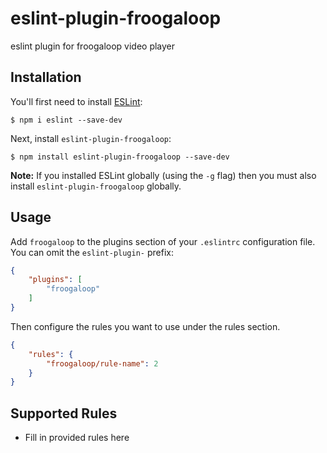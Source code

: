 # eslint-plugin-froogaloop

eslint plugin for froogaloop video player

## Installation

You'll first need to install [ESLint](http://eslint.org):

```
$ npm i eslint --save-dev
```

Next, install `eslint-plugin-froogaloop`:

```
$ npm install eslint-plugin-froogaloop --save-dev
```

**Note:** If you installed ESLint globally (using the `-g` flag) then you must also install `eslint-plugin-froogaloop` globally.

## Usage

Add `froogaloop` to the plugins section of your `.eslintrc` configuration file. You can omit the `eslint-plugin-` prefix:

```json
{
    "plugins": [
        "froogaloop"
    ]
}
```


Then configure the rules you want to use under the rules section.

```json
{
    "rules": {
        "froogaloop/rule-name": 2
    }
}
```

## Supported Rules

* Fill in provided rules here





